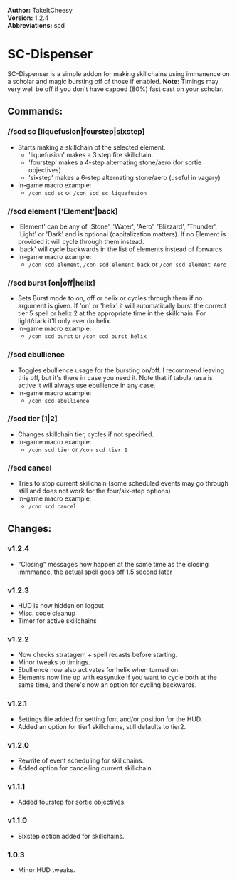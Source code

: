 **Author:** TakeItCheesy<br>
**Version:** 1.2.4<br>
**Abbreviations:** scd<br>

# SC-Dispenser
SC-Dispenser is a simple addon for making skillchains using immanence on a scholar and magic bursting off of those if enabled. **Note:** Timings may very well be off if you don't have capped (80%) fast cast on your scholar.

## Commands:

 ### //scd sc [liquefusion|fourstep|sixstep]	 
 
 * Starts making a skillchain of the selected element.
	* 'liquefusion' makes a 3 step fire skillchain.
	* 'fourstep' makes a 4-step alternating stone/aero (for sortie objectives)
	* 'sixstep' makes a 6-step alternating stone/aero (useful in vagary)
 * In-game macro example:
	* `/con scd sc` or `/con scd sc liquefusion`	
											
 ### //scd element ['Element'|back]			 
 
 * 'Element' can be any of 'Stone', 'Water', 'Aero', 'Blizzard', 'Thunder', 'Light' or 'Dark' and is optional (capitalization matters). If no Element is provided it will cycle through them instead.
 * 'back' will cycle backwards in the list of elements instead of forwards.
 * In-game macro example:
	* `/con scd element`, `/con scd element back` or `/con scd element Aero`
											
 ### //scd burst [on|off|helix]  	 
 
 * Sets Burst mode to on, off or helix or cycles through them if no argument is given. If 'on' or 'helix' it will automatically burst the correct tier 5 spell or helix 2 at the appropriate time in the skillchain. For light/dark it'll only ever do helix.
 * In-game macro example:
	* `/con scd burst` or `/con scd burst helix`
 
 ### //scd ebullience 					 
 
 * Toggles ebullience usage for the bursting on/off. I recommend leaving this off, but it's there in case you need it. Note that if tabula rasa is active it will always use ebullience in any case.
 * In-game macro example:
	* `/con scd ebullience` 
 
 ### //scd tier [1|2]		 
 
 * Changes skillchain tier, cycles if not specified.
 * In-game macro example:
	* `/con scd tier` or `/con scd tier 1`
 
 ### //scd cancel
 
 * Tries to stop current skillchain (some scheduled events may go through still and does not work for the four/six-step options)
 * In-game macro example:
	* `/con scd cancel`

## Changes:

### v1.2.4
 * "Closing" messages now happen at the same time as the closing immmance, the actual spell goes off 1.5 second later

### v1.2.3
 * HUD is now hidden on logout
 * Misc. code cleanup
 * Timer for active skillchains

### v1.2.2
 * Now checks stratagem + spell recasts before starting.
 * Minor tweaks to timings.
 * Ebullience now also activates for helix when turned on.
 * Elements now line up with easynuke if you want to cycle both at the same time, and there's now an option for cycling backwards.

### v1.2.1
 * Settings file added for setting font and/or position for the HUD. 
 * Added an option for tier1 skillchains, still defaults to tier2.
 
### v1.2.0
 * Rewrite of event scheduling for skillchains.
 * Added option for cancelling current skillchain.
 
### v1.1.1
 * Added fourstep for sortie objectives.

### v1.1.0
 * Sixstep option added for skillchains.
 
### 1.0.3
 * Minor HUD tweaks.

        
